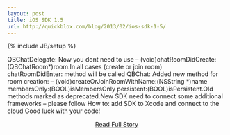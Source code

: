 ```yaml
---
layout: post
title: iOS SDK 1.5
url: http://quickblox.com/blog/2013/02/ios-sdk-1-5/
---
```

{% include JB/setup %}<p>QBChatDelegate: Now you dont need to use – (void)chatRoomDidCreate:(QBChatRoom*)room.In all cases (create or join room) chatRoomDidEnter: method will be called
 QBChat: Added new method for room creation: – (void)createOrJoinRoomWithName:(NSString *)name membersOnly:(BOOL)isMembersOnly persistent:(BOOL)isPersistent.Old methods marked as deprecated.New SDK need to connect some additional frameworks – please follow How to: add SDK to Xcode and connect to the cloud 
 Good luck with your code!</p>
<center><p><a href="http://quickblox.com/blog/2013/02/ios-sdk-1-5/" style='padding:15px;'>Read Full Story</a></p></center>
